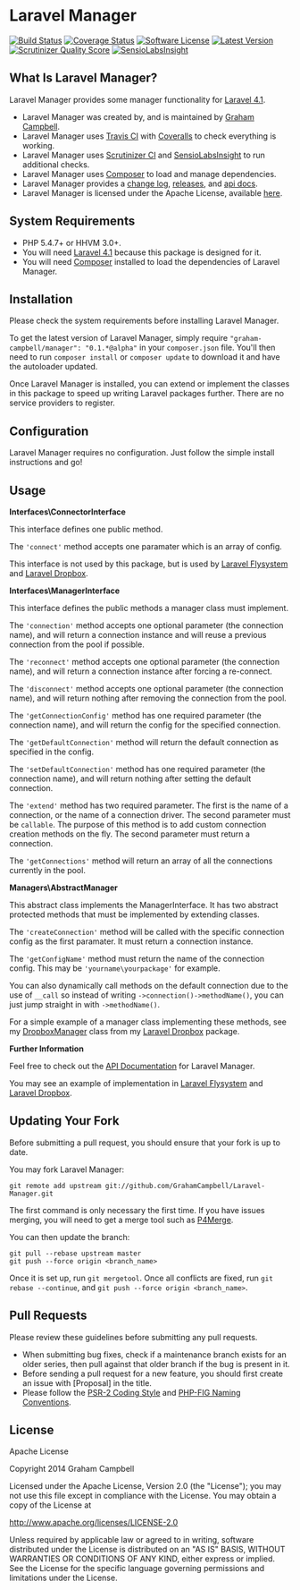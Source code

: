 Laravel Manager
=================


[![Build Status](https://img.shields.io/travis/GrahamCampbell/Laravel-Manager/master.svg)](https://travis-ci.org/GrahamCampbell/Laravel-Manager)
[![Coverage Status](https://img.shields.io/coveralls/GrahamCampbell/Laravel-Manager/master.svg)](https://coveralls.io/r/GrahamCampbell/Laravel-Manager)
[![Software License](https://img.shields.io/badge/license-Apache%202.0-brightgreen.svg)](https://github.com/GrahamCampbell/Laravel-Manager/blob/master/LICENSE.md)
[![Latest Version](https://img.shields.io/github/release/GrahamCampbell/Laravel-Manager.svg)](https://github.com/GrahamCampbell/Laravel-Manager/releases)
[![Scrutinizer Quality Score](https://scrutinizer-ci.com/g/GrahamCampbell/Laravel-Manager/badges/quality-score.png?b=master)](https://scrutinizer-ci.com/g/GrahamCampbell/Laravel-Manager)
[![SensioLabsInsight](https://insight.sensiolabs.com/projects/813427dd-796f-447f-b0fe-40889567b475/mini.png)](https://insight.sensiolabs.com/projects/813427dd-796f-447f-b0fe-40889567b475)


## What Is Laravel Manager?

Laravel Manager provides some manager functionality for [Laravel 4.1](http://laravel.com).

* Laravel Manager was created by, and is maintained by [Graham Campbell](https://github.com/GrahamCampbell).
* Laravel Manager uses [Travis CI](https://travis-ci.org/GrahamCampbell/Laravel-Manager) with [Coveralls](https://coveralls.io/r/GrahamCampbell/Laravel-Manager) to check everything is working.
* Laravel Manager uses [Scrutinizer CI](https://scrutinizer-ci.com/g/GrahamCampbell/Laravel-Manager) and [SensioLabsInsight](https://insight.sensiolabs.com/projects/813427dd-796f-447f-b0fe-40889567b475) to run additional checks.
* Laravel Manager uses [Composer](https://getcomposer.org) to load and manage dependencies.
* Laravel Manager provides a [change log](https://github.com/GrahamCampbell/Laravel-Manager/blob/master/CHANGELOG.md), [releases](https://github.com/GrahamCampbell/Laravel-Manager/releases), and [api docs](http://grahamcampbell.github.io/Laravel-Manager).
* Laravel Manager is licensed under the Apache License, available [here](https://github.com/GrahamCampbell/Laravel-Manager/blob/master/LICENSE.md).


## System Requirements

* PHP 5.4.7+ or HHVM 3.0+.
* You will need [Laravel 4.1](http://laravel.com) because this package is designed for it.
* You will need [Composer](https://getcomposer.org) installed to load the dependencies of Laravel Manager.


## Installation

Please check the system requirements before installing Laravel Manager.

To get the latest version of Laravel Manager, simply require `"graham-campbell/manager": "0.1.*@alpha"` in your `composer.json` file. You'll then need to run `composer install` or `composer update` to download it and have the autoloader updated.

Once Laravel Manager is installed, you can extend or implement the classes in this package to speed up writing Laravel packages further. There are no service providers to register.


## Configuration

Laravel Manager requires no configuration. Just follow the simple install instructions and go!


## Usage

**Interfaces\ConnectorInterface**

This interface defines one public method.

The `'connect'` method accepts one paramater which is an array of config.

This interface is not used by this package, but is used by [Laravel Flysystem](https://github.com/GrahamCampbell/Laravel-Flysystem) and [Laravel Dropbox](https://github.com/GrahamCampbell/Laravel-Dropbox).

**Interfaces\ManagerInterface**

This interface defines the public methods a manager class must implement.

The `'connection'` method accepts one optional parameter (the connection name), and will return a connection instance and will reuse a previous connection from the pool if possible.

The `'reconnect'` method accepts one optional parameter (the connection name), and will return a connection instance after forcing a re-connect.

The `'disconnect'` method accepts one optional parameter (the connection name), and will return nothing after removing the connection from the pool.

The `'getConnectionConfig'` method has one required parameter (the connection name), and will return the config for the specified connection.

The `'getDefaultConnection'` method will return the default connection as specified in the config.

The `'setDefaultConnection'` method has one required parameter (the connection name), and will return nothing after setting the default connection.

The `'extend'` method has two required parameter. The first is the name of a connection, or the name of a connection driver. The second parameter must be `callable`. The purpose of this method is to add custom connection creation methods on the fly. The second parameter must return a connection.

The `'getConnections'` method will return an array of all the connections currently in the pool.

**Managers\AbstractManager**

This abstract class implements the ManagerInterface. It has two abstract protected methods that must be implemented by extending classes.

The `'createConnection'` method will be called with the specific connection config as the first paramater. It must return a connection instance.

The `'getConfigName'` method must return the name of the connection config. This may be `'yourname\yourpackage'` for example.

You can also dynamically call methods on the default connection due to the use of `__call` so instead of writing `->connection()->methodName()`, you can just jump straight in with `->methodName()`.

For a simple example of a manager class implementing these methods, see my [DropboxManager](https://github.com/GrahamCampbell/Laravel-Dropbox/blob/master/src/Managers/DropboxManager.php) class from my [Laravel Dropbox](https://github.com/GrahamCampbell/Laravel-Dropbox) package.

**Further Information**

Feel free to check out the [API Documentation](http://grahamcampbell.github.io/Laravel-Manager
) for Laravel Manager.

You may see an example of implementation in [Laravel Flysystem](https://github.com/GrahamCampbell/Laravel-Flysystem) and [Laravel Dropbox](https://github.com/GrahamCampbell/Laravel-Dropbox).


## Updating Your Fork

Before submitting a pull request, you should ensure that your fork is up to date.

You may fork Laravel Manager:

    git remote add upstream git://github.com/GrahamCampbell/Laravel-Manager.git

The first command is only necessary the first time. If you have issues merging, you will need to get a merge tool such as [P4Merge](http://perforce.com/product/components/perforce_visual_merge_and_diff_tools).

You can then update the branch:

    git pull --rebase upstream master
    git push --force origin <branch_name>

Once it is set up, run `git mergetool`. Once all conflicts are fixed, run `git rebase --continue`, and `git push --force origin <branch_name>`.


## Pull Requests

Please review these guidelines before submitting any pull requests.

* When submitting bug fixes, check if a maintenance branch exists for an older series, then pull against that older branch if the bug is present in it.
* Before sending a pull request for a new feature, you should first create an issue with [Proposal] in the title.
* Please follow the [PSR-2 Coding Style](https://github.com/php-fig/fig-standards/blob/master/accepted/PSR-2-coding-style-guide.md) and [PHP-FIG Naming Conventions](https://github.com/php-fig/fig-standards/blob/master/bylaws/002-psr-naming-conventions.md).


## License

Apache License

Copyright 2014 Graham Campbell

Licensed under the Apache License, Version 2.0 (the "License");
you may not use this file except in compliance with the License.
You may obtain a copy of the License at

 http://www.apache.org/licenses/LICENSE-2.0

Unless required by applicable law or agreed to in writing, software
distributed under the License is distributed on an "AS IS" BASIS,
WITHOUT WARRANTIES OR CONDITIONS OF ANY KIND, either express or implied.
See the License for the specific language governing permissions and
limitations under the License.
